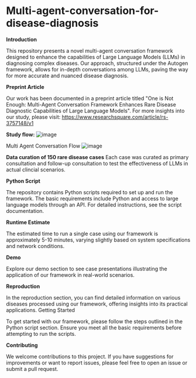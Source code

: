 # Multi-agent-conversation-for-disease-diagnosis

**Introduction**

This repository presents a novel multi-agent conversation framework designed to enhance the capabilities of Large Language Models (LLMs) in diagnosing complex diseases. Our approach, structured under the Autogen framework, allows for in-depth conversations among LLMs, paving the way for more accurate and nuanced disease diagnosis.

**Preprint Article**

Our work has been documented in a preprint article titled "One is Not Enough: Multi-Agent Conversation Framework Enhances Rare Disease Diagnostic Capabilities of Large Language Models". For more insights into our study, please visit: https://www.researchsquare.com/article/rs-3757148/v1

**Study flow:**
![image](https://github.com/geteff1/Multi-agent-conversation-for-disease-diagnosis/assets/148701415/f953211c-971a-4e2f-92ff-5b8320ca68de)

Multi Agent Conversation Flow
![image](https://github.com/geteff1/Multi-agent-conversation-for-disease-diagnosis/assets/148701415/357585db-30b8-487d-83f6-1d8640e9ec38)

**Data curation of 150 rare disease cases**
Each case was curated as primary consultation and follow-up consultation to test the effectiveness of LLMs in actual clincial scenarios.

**Python Script**

The repository contains Python scripts required to set up and run the framework. The basic requirements include Python and access to large language models through an API. For detailed instructions, see the script documentation.

**Runtime Estimate**

The estimated time to run a single case using our framework is approximately 5-10 minutes, varying slightly based on system specifications and network conditions.

**Demo**

Explore our demo section to see case presentations illustrating the application of our framework in real-world scenarios.

**Reproduction**

In the reproduction section, you can find detailed information on various diseases processed using our framework, offering insights into its practical applications.
Getting Started

To get started with our framework, please follow the steps outlined in the Python script section. Ensure you meet all the basic requirements before attempting to run the scripts.

**Contributing**

We welcome contributions to this project. If you have suggestions for improvements or want to report issues, please feel free to open an issue or submit a pull request.
